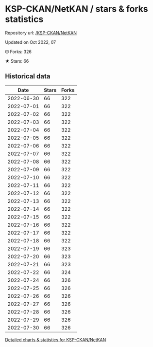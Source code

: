 # KSP-CKAN/NetKAN / stars & forks statistics

Repository url: [/KSP-CKAN/NetKAN](https://github.com/KSP-CKAN/NetKAN)

Updated on Oct 2022, 07

☋ Forks: 326

★ Stars: 66

## Historical data
| Date | Stars | Forks |
|------|-------|-------|
| 2022-06-30 | 66 | 322 | 
| 2022-07-01 | 66 | 322 | 
| 2022-07-02 | 66 | 322 | 
| 2022-07-03 | 66 | 322 | 
| 2022-07-04 | 66 | 322 | 
| 2022-07-05 | 66 | 322 | 
| 2022-07-06 | 66 | 322 | 
| 2022-07-07 | 66 | 322 | 
| 2022-07-08 | 66 | 322 | 
| 2022-07-09 | 66 | 322 | 
| 2022-07-10 | 66 | 322 | 
| 2022-07-11 | 66 | 322 | 
| 2022-07-12 | 66 | 322 | 
| 2022-07-13 | 66 | 322 | 
| 2022-07-14 | 66 | 322 | 
| 2022-07-15 | 66 | 322 | 
| 2022-07-16 | 66 | 322 | 
| 2022-07-17 | 66 | 322 | 
| 2022-07-18 | 66 | 322 | 
| 2022-07-19 | 66 | 323 | 
| 2022-07-20 | 66 | 323 | 
| 2022-07-21 | 66 | 323 | 
| 2022-07-22 | 66 | 324 | 
| 2022-07-24 | 66 | 326 | 
| 2022-07-25 | 66 | 326 | 
| 2022-07-26 | 66 | 326 | 
| 2022-07-27 | 66 | 326 | 
| 2022-07-28 | 66 | 326 | 
| 2022-07-29 | 66 | 326 | 
| 2022-07-30 | 66 | 326 | 


[Detailed charts & statistics for KSP-CKAN/NetKAN](https://reviewgithub.com/rep/KSP-CKAN/NetKAN)
